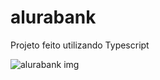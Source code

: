 # alurabank
Projeto feito utilizando Typescript

![alurabank img](https://user-images.githubusercontent.com/30418029/61134587-4a4b2880-a496-11e9-8208-ea8a3f42ad62.PNG)
